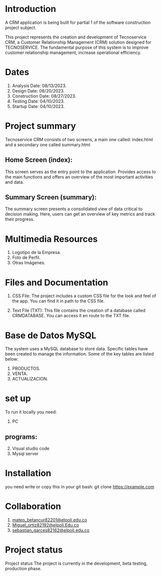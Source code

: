 
# Introduction
A CRM application is being built for partial 1 of the software construction project subject.

This project represents the creation and development of Tecnoservice CRM, a Customer Relationship Management (CRM) solution designed for TECNOSERVICE. The fundamental purpose of this system is to improve customer relationship management, increase operational efficiency.

# Dates
1. Analysis Date: 08/13/2023.
2. Design Date: 08/20/2023.
3. Construction Date: 08/27/2023.
4. Testing Date: 04/10/2023.
5. Startup Date: 04/10/2023.

# Project summary
Tecnoservice CRM consists of two screens, a main one called: index.html and a secondary one called summary.html
##  Home Screen (index):
This screen serves as the entry point to the application. Provides access to the main functions and offers an overview of the most important activities and data.
## Summary Screen (summary):
The summary screen presents a consolidated view of data critical to decision making. Here, users can get an overview of key metrics and track their progress.

# Multimedia Resources
1. Logotipo de la Empresa.
2. Foto de Perfil.
3. Otras Imágenes.

# Files and Documentation
1. CSS File: The project includes a custom CSS file for the look and feel of the app. You can find it in path to the CSS file.

2. Text File (TXT): This file contains the creation of a database called CRMDATABASE. You can access it en route to the TXT file.

# Base de Datos MySQL
The system uses a MySQL database to store data. Specific tables have been created to manage the information. Some of the key tables are listed below: 
1. PRODUCTOS.
2. VENTA.
3. ACTUALIZACION.

# set up
To run it locally you need:

1. PC
## programs: 
2. Visual studio code
3. Mysql server

# Installation
you need write or copy this in your git bash: git clone https://example.com

# Collaboration
1. mateo_betancur82201@elpoli.edu.co
2. Miguel_ortiz82192@elpoli.Edu.co
4. sebastian_garces82162@elpoli.edu.co

# Project status
Project status
The project is currently in the development, beta testing, production phase.
